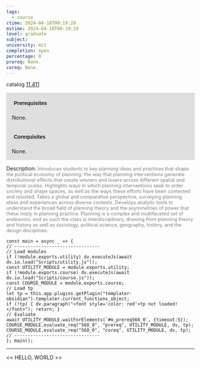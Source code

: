 ```yaml
---
tags:
  - course
ctime: 2024-04-18T00:19:28
mstime: 2024-04-18T00:19:28
level: graduate
subject: 
university: mit
completion: open
percentage: 0
prereq: None.
coreq: None.
---
```


catalog [11.411](http://student.mit.edu/catalog/m11c.html#11.411)

<span style="display: block; padding: 15px; background-color: rgb(100, 100, 100, 0.2);"><font id="m_prereq568_0" style="display: block; font-family: Arial, sans-serif; font-weight: bold; padding: 5px">Prerequisites</font><br><span id="prereq568_0">None.</span></span>
<span style="display: block; padding: 15px; background-color: rgb(100, 100, 100, 0.2);"><font id="m_coreq568_0" style="display: block; font-family: Arial, sans-serif; font-weight: bold; padding: 5px">Corequisites</font><br><span id="coreq568_0">None.</span></span>

<font style="">Description:</font>
<font style="color: grey; font-size: 0.8rem;">Introduces students to key planning ideas and practices that shape the political economy of planning: the way that planning interventions generate distributional effects that create winners and losers across different spatial and temporal scales. Highlights ways in which planning interventions seek to order society and shape spaces, as well as the ways these efforts have been contested and resisted. Takes a global and comparative perspective, surveying planning ideas and experiences across diverse contexts. Develops analytic tools to understand the broad field of planning theory and the asymmetries of power that these imply in planning practice. Planning is a complex and multifaceted set of endeavors, and as such the class is interdisciplinary, drawing from planning theory and history as well as sociology, political science, geography, history, and the design disciplines.</font>

```dataviewjs
const main = async _ => {
// --------------------------------
// Load modules
if (!module.exports.utility) dv.executeJs(await dv.io.load("Scripts/utility.js"));
const UTILITY_MODULE = module.exports.utility;
if (!module.exports.course) dv.executeJs(await dv.io.load("Scripts/course.js"));
const COURSE_MODULE = module.exports.course;
// Load tp
let tp = this.app.plugins.getPlugin("templater-obsidian").templater.current_functions_object;
if (!tp) { dv.paragraph("<font style='color: red'>tp not loaded!</font>"); return; }
// Evaluate
await UTILITY_MODULE.waitForElements(`#m_prereq568_0`, {timeout:5});
COURSE_MODULE.evaluate_req("568_0", "prereq", UTILITY_MODULE, dv, tp);
COURSE_MODULE.evaluate_req("568_0", "coreq", UTILITY_MODULE, dv, tp);
// --------------------------------
}; main();
```

---

<< HELLO, WORLD >>
